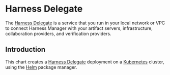 # Harness Delegate

The [Harness Delegate](https://docs.harness.io/article/de9t8iiynt-harness-architecture) is a service that you run in your local network or VPC to connect Harness Manager with your artifact servers, infrastructure, collaboration providers, and verification providers.

## Introduction

This chart creates a [Harness Delegate](https://docs.harness.io/article/h9tkwmkrm7-delegate-installation) deployment on a [Kubernetes](http://kubernetes.io) cluster, using the [Helm](https://helm.sh) package manager.
